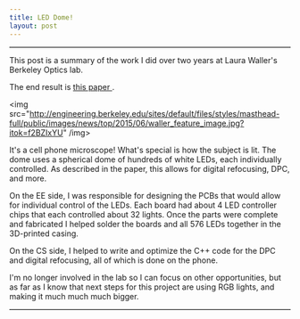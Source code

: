 ```yaml
---
title: LED Dome!
layout: post
---
```


<hr style="border-top: 1px solid #BABABA">

This post is a summary of the work I did over two years at Laura Waller's Berkeley Optics lab.

The end result is <a href="https://www.researchgate.net/publication/276361796_Multi-Contrast_Imaging_and_Digital_Refocusing_on_a_Mobile_Microscope_with_a_Domed_LED_Array"> this paper </a>.

<img src="http://engineering.berkeley.edu/sites/default/files/styles/masthead-full/public/images/news/top/2015/06/waller_feature_image.jpg?itok=f2BZIxYU" /img>

It's a cell phone microscope!  What's special is how the subject is lit.  The dome uses a spherical dome of hundreds of white LEDs, each individually controlled.  As described in the paper, this allows for digital refocusing, DPC, and more.

On the EE side, I was responsible for designing the PCBs that would allow for individual control of the LEDs.  Each board had about 4 LED controller chips that each controlled about 32 lights.  Once the parts were complete and fabricated I helped solder the boards and all 576 LEDs together in the 3D-printed casing.

On the CS side, I helped to write and optimize the C++ code for the DPC and digital refocusing, all of which is done on the phone.

I'm no longer involved in the lab so I can focus on other opportunities, but as far as I know that next steps for this project are using RGB lights, and making it much much much bigger.


<hr style="border-top: 1px solid #BABABA">
</div>

